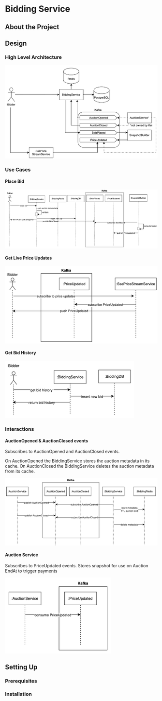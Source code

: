 # Bidding Service

## About the Project

## Design

### High Level Architecture
![img.png](assets/readme/high-level-architecture.png)

### Use Cases

#### Place Bid

![img.png](assets/readme/place-bid-use-case.png)

#### Get Live Price Updates
![img.png](assets/readme/get-live-price-updates-use-case.png)

#### Get Bid History

![img.png](assets/readme/get-bid-history-simple-use-case.png)

### Interactions

#### AuctionOpened & AuctionClosed events
Subscribes to AuctionOpened and AuctionClosed events. 

On AuctionOpened the BiddingService stores the auction metadata in its cache. On AuctionClosed the BiddingService deletes the auction metadata from its cache.

![auctionopened-auctionclosed.png](assets/readme/auctionopened-auctionclosed.png)

#### Auction Service

Subscribes to PriceUpdated events. Stores snapshot for use on Auction EndAt to trigger payments

![auctionservice-priceupdated.png](assets/readme/auctionservice-priceupdated.png)

## Setting Up

### Prerequisites

### Installation
